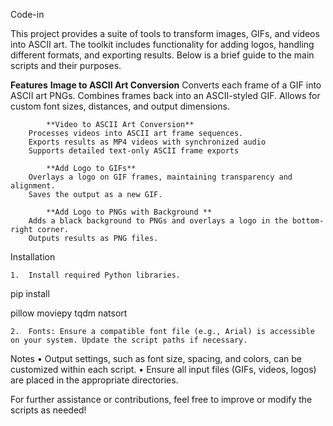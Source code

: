 Code-in

This project provides a suite of tools to transform images, GIFs, and videos into ASCII art. The toolkit includes functionality for adding logos, handling different formats, and exporting results. Below is a brief guide to the main scripts and their purposes.

**Features**
		**Image to ASCII Art Conversion**
		Converts each frame of a GIF into ASCII art PNGs.
		Combines frames back into an ASCII-styled GIF.
		Allows for custom font sizes, distances, and output dimensions.

	        **Video to ASCII Art Conversion**
		Processes videos into ASCII art frame sequences.
		Exports results as MP4 videos with synchronized audio 
		Supports detailed text-only ASCII frame exports 

	        **Add Logo to GIFs** 
		Overlays a logo on GIF frames, maintaining transparency and alignment.
		Saves the output as a new GIF.

	        **Add Logo to PNGs with Background **
		Adds a black background to PNGs and overlays a logo in the bottom-right corner.
		Outputs results as PNG files.

Installation

	1.	Install required Python libraries.

pip install 

pillow 
moviepy 
tqdm 
natsort

	2.	Fonts: Ensure a compatible font file (e.g., Arial) is accessible on your system. Update the script paths if necessary.

Notes
	•	Output settings, such as font size, spacing, and colors, can be customized within each script.
	•	Ensure all input files (GIFs, videos, logos) are placed in the appropriate directories.

For further assistance or contributions, feel free to improve or modify the scripts as needed!
